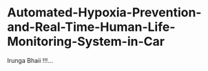 # Automated-Hypoxia-Prevention-and-Real-Time-Human-Life-Monitoring-System-in-Car

Irunga Bhaii !!!...
